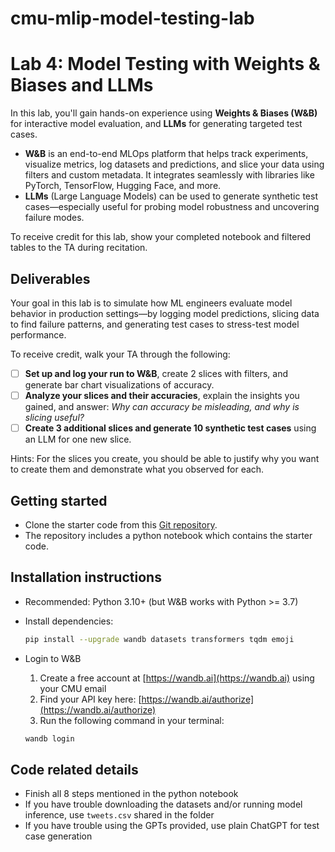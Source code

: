 # cmu-mlip-model-testing-lab

# Lab 4: Model Testing with Weights & Biases and LLMs

In this lab, you'll gain hands-on experience using **Weights & Biases (W&B)** for interactive model evaluation, and **LLMs** for generating targeted test cases.

- **W&B** is an end-to-end MLOps platform that helps track experiments, visualize metrics, log datasets and predictions, and slice your data using filters and custom metadata. It integrates seamlessly with libraries like PyTorch, TensorFlow, Hugging Face, and more.
- **LLMs** (Large Language Models) can be used to generate synthetic test cases—especially useful for probing model robustness and uncovering failure modes.

To receive credit for this lab, show your completed notebook and filtered tables to the TA during recitation.


## Deliverables

Your goal in this lab is to simulate how ML engineers evaluate model behavior in production settings—by logging model predictions, slicing data to find failure patterns, and generating test cases to stress-test model performance.

To receive credit, walk your TA through the following:

- [ ] **Set up and log your run to W&B**, create 2 slices with filters, and generate bar chart visualizations of accuracy.  
- [ ] **Analyze your slices and their accuracies**, explain the insights you gained, and answer: *Why can accuracy be misleading, and why is slicing useful?*  
- [ ] **Create 3 additional slices and generate 10 synthetic test cases** using an LLM for one new slice.

Hints: For the slices you create, you should be able to justify why you want to create them and demonstrate what you observed for each.


## Getting started
- Clone the starter code from this [Git repository](https://github.com/nikitachaudharicodes/cmu-mlip-model-testing-lab).
- The repository includes a python notebook which contains the starter code.

## Installation instructions
- Recommended: Python 3.10+ (but W&B works with Python >= 3.7)
- Install dependencies:

  ```bash
  pip install --upgrade wandb datasets transformers tqdm emoji
- Login to W&B

    1. Create a free account at [https://wandb.ai](https://wandb.ai) using your CMU email  
    2. Find your API key here: [https://wandb.ai/authorize](https://wandb.ai/authorize)
    3. Run the following command in your terminal:

    ```bash
    wandb login

## Code related details
- Finish all 8 steps mentioned in the python notebook
- If you have trouble downloading the datasets and/or running model inference, use `tweets.csv` shared in the folder
- If you have trouble using the GPTs provided, use plain ChatGPT for test case generation

